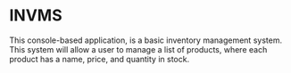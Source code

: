 # INVMS
This console-based application, is a basic inventory management system. 
This system will allow a user to manage a list of products, where each product has a name, price, and quantity in stock.
